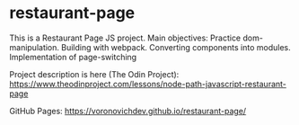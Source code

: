 # restaurant-page

This is a Restaurant Page JS project. Main objectives: Practice dom-manipulation. Building with webpack. Converting components into modules. Implementation of page-switching  

Project description is here (The Odin Project): https://www.theodinproject.com/lessons/node-path-javascript-restaurant-page

GitHub Pages: https://voronovichdev.github.io/restaurant-page/
